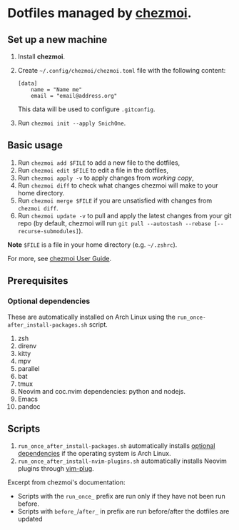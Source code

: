 # Dotfiles managed by [chezmoi](https://www.chezmoi.io/).

## Set up a new machine

1.  Install **chezmoi**.
2.  Create `~/.config/chezmoi/chezmoi.toml` file with the following content:

        [data]
            name = "Name me"
            email = "email@address.org"

    This data will be used to configure `.gitconfig`.
3.  Run `chezmoi init --apply SnichOne`.

## Basic usage

1. Run `chezmoi add $FILE` to add a new file to the dotfiles,
2. Run `chezmoi edit $FILE` to edit a file in the dotfiles,
3. Run `chezmoi apply -v` to apply changes from *working copy*,
4. Run `chezmoi diff` to check what changes chezmoi will make to your home directory.
5. Run `chezmoi merge $FILE` if you are unsatisfied with changes from `chezmoi diff`.
6. Run `chezmoi update -v` to pull and apply the latest changes from your git
   repo (by default, chezmoi will run `git pull --autostash --rebase
   [--recurse-submodules]`).

**Note** `$FILE` is a file in your home directory (e.g. `~/.zshrc`).

For more, see [chezmoi User Guide](https://www.chezmoi.io/user-guide/command-overview/).


## Prerequisites

### Optional dependencies

These are automatically installed on Arch Linux using the
`run_once-after_install-packages.sh` script.

1. zsh
2. direnv
3. kitty
4. mpv
5. parallel
6. bat
7. tmux
8. Neovim and coc.nvim dependencies: python and nodejs.
9. Emacs
10. pandoc

## Scripts

1. `run_once_after_install-packages.sh` automatically installs [optional
   dependencies](#optional-dependencies) if the operating system is Arch Linux.
2. `run_once_after_install-nvim-plugins.sh` automatically installs Neovim
   plugins through [vim-plug](https://github.com/junegunn/vim-plug).

Excerpt from chezmoi's documentation:

- Scripts with the `run_once_` prefix are run only if they have not been run
  before.
- Scripts with `before_`/`after_` in prefix are run before/after the dotfiles
  are updated
